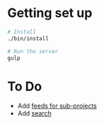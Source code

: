 # Getting set up
```sh
# Install
./bin/install

# Run the server
gulp
```

# To Do
- Add [feeds for sub-projects](https://github.com/recurser/jekyll-plugins#usage-1)
- Add [search](http://dreamand.me/web/fulltext-search-at-jekyll-site/)

